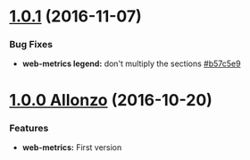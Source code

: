 <a name="1.0.1"></a>
# [1.0.1](https://github.com/CodeCorico/allons-y-web-metrics/compare/1.0.0...1.0.1) (2016-11-07)

### Bug Fixes
* **web-metrics legend:** don't multiply the sections [#b57c5e9](https://github.com/CodeCorico/allons-y-web-metrics/commit/b57c5e9)

<a name="1.0.0"></a>

# [1.0.0 Allonzo](https://github.com/CodeCorico/allons-y-web-metrics/releases/tag/1.0.0) (2016-10-20)


### Features

* **web-metrics:** First version
